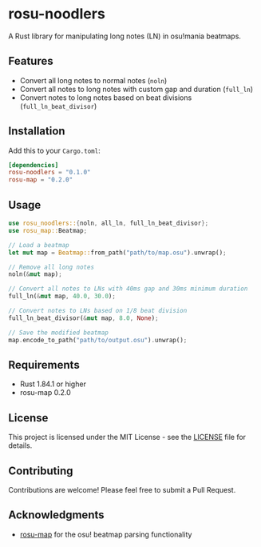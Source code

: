 # rosu-noodlers

A Rust library for manipulating long notes (LN) in osu!mania beatmaps.

## Features

- Convert all long notes to normal notes (`noln`)
- Convert all notes to long notes with custom gap and duration (`full_ln`)
- Convert notes to long notes based on beat divisions (`full_ln_beat_divisor`)

## Installation

Add this to your `Cargo.toml`:

```toml
[dependencies]
rosu-noodlers = "0.1.0"
rosu-map = "0.2.0"
```

## Usage

```rust
use rosu_noodlers::{noln, all_ln, full_ln_beat_divisor};
use rosu_map::Beatmap;

// Load a beatmap
let mut map = Beatmap::from_path("path/to/map.osu").unwrap();

// Remove all long notes
noln(&mut map);

// Convert all notes to LNs with 40ms gap and 30ms minimum duration
full_ln(&mut map, 40.0, 30.0);

// Convert notes to LNs based on 1/8 beat division
full_ln_beat_divisor(&mut map, 8.0, None);

// Save the modified beatmap
map.encode_to_path("path/to/output.osu").unwrap();
```


## Requirements

- Rust 1.84.1 or higher
- rosu-map 0.2.0

## License

This project is licensed under the MIT License - see the [LICENSE](LICENSE) file for details.

## Contributing

Contributions are welcome! Please feel free to submit a Pull Request.

## Acknowledgments

- [rosu-map](https://github.com/MaxOhn/rosu-map) for the osu! beatmap parsing functionality